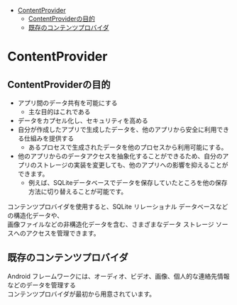 <!-- TOC START min:1 max:3 link:true asterisk:false update:true -->
- [ContentProvider](#contentprovider)
  - [ContentProviderの目的](#contentproviderの目的)
  - [既存のコンテンツプロバイダ](#既存のコンテンツプロバイダ)
<!-- TOC END -->


# ContentProvider

## ContentProviderの目的

- アプリ間のデータ共有を可能にする
  - 主な目的はこれである
- データをカプセル化し、セキュリティを高める
- 自分が作成したアプリで生成したデータを、他のアプリから安全に利用できる仕組みを提供する
  - あるプロセスで生成されたデータを他のプロセスから利用可能にする。
- 他のアプリからのデータアクセスを抽象化することができるため、自分のアプリのストレージの実装を変更しても、他のアプリへの影響を抑えることができます。
  - 例えば、SQLiteデータベースでデータを保存していたところを他の保存方法に切り替えることが可能です。

コンテンツプロバイダを使用すると、SQLite リレーショナル データベースなどの構造化データや、  
画像ファイルなどの非構造化データを含む、さまざまなデータ ストレージ ソースへのアクセスを管理できます。


## 既存のコンテンツプロバイダ

Android フレームワークには、オーディオ、ビデオ、画像、個人的な連絡先情報などのデータを管理する  
コンテンツプロバイダが最初から用意されています。
